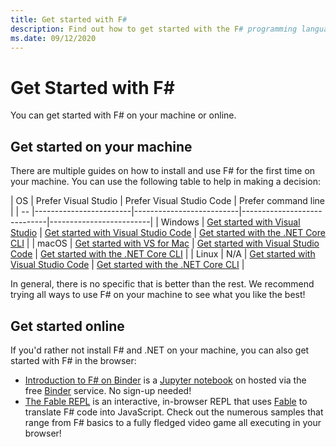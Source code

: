 ```yaml
---
title: Get started with F#
description: Find out how to get started with the F# programming language.
ms.date: 09/12/2020
---
```

# Get Started with F\#

You can get started with F# on your machine or online.

## Get started on your machine

There are multiple guides on how to install and use F# for the first time on your machine.  You can use the following table to help in making a decision:

| OS | Prefer Visual Studio | Prefer Visual Studio Code | Prefer command line |
| -- |------------------------|--------------------------|-----------------------------|-------------------------|
| Windows | [Get started with Visual Studio](get-started-visual-studio.md) | [Get started with Visual Studio Code](get-started-vscode.md) | [Get started with the .NET Core CLI](get-started-command-line.md) |
| macOS | [Get started with VS for Mac](get-started-with-visual-studio-for-mac.md) | [Get started with Visual Studio Code](get-started-vscode.md) | [Get started with the .NET Core CLI](get-started-command-line.md) |
| Linux | N/A | [Get started with Visual Studio Code](get-started-vscode.md) | [Get started with the .NET Core CLI](get-started-command-line.md) |

In general, there is no specific that is better than the rest. We recommend trying all ways to use F# on your machine to see what you like the best!

## Get started online

If you'd rather not install F# and .NET on your machine, you can also get started with F# in the browser:

* [Introduction to F# on Binder](https://mybinder.org/v2/gh/dotnet/interactive/main?urlpath=lab) is a [Jupyter notebook](https://jupyter.org/) on hosted via the free [Binder](https://mybinder.org/) service. No sign-up needed!
* [The Fable REPL](https://fable.io/repl/) is an interactive, in-browser REPL that uses [Fable](https://fable.io/) to translate F# code into JavaScript. Check out the numerous samples that range from F# basics to a fully fledged video game all executing in your browser!
